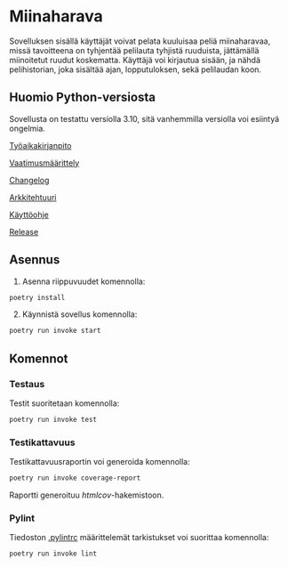 # Miinaharava

Sovelluksen sisällä käyttäjät voivat pelata kuuluisaa peliä miinaharavaa, missä tavoitteena on tyhjentää pelilauta tyhjistä ruuduista, jättämällä miinoitetut ruudut koskematta. Käyttäjä voi kirjautua sisään, ja nähdä pelihistorian, joka sisältää ajan, lopputuloksen, sekä pelilaudan koon.

## Huomio Python-versiosta

Sovellusta on testattu versiolla 3.10, sitä vanhemmilla versiolla voi esiintyä ongelmia.

[Työaikakirjanpito](https://github.com/aleveste/harjoitusty-/blob/main/dokumentaatio/tuntikirjanpito.md)

[Vaatimusmäärittely](https://github.com/aleveste/harjoitusty-/blob/main/dokumentaatio/vaatimusmaarittely.md)

[Changelog](https://github.com/aleveste/harjoitusty-/blob/main/dokumentaatio/changelog.md)

[Arkkitehtuuri](https://github.com/aleveste/harjoitusty-/blob/main/dokumentaatio/arkkitehtuuri.md)

[Käyttöohje](https://github.com/aleveste/harjoitusty-/blob/main/dokumentaatio/kayttoohje.md)

[Release](https://github.com/aleveste/harjoitusty-/releases)

## Asennus

1. Asenna riippuvuudet komennolla:

```bash
poetry install
```

2. Käynnistä sovellus komennolla:

```bash
poetry run invoke start
```

## Komennot

### Testaus

Testit suoritetaan komennolla:

```bash
poetry run invoke test
```

### Testikattavuus

Testikattavuusraportin voi generoida komennolla:

```bash
poetry run invoke coverage-report
```

Raportti generoituu _htmlcov_-hakemistoon.

### Pylint

Tiedoston [.pylintrc](./.pylintrc) määrittelemät tarkistukset voi suorittaa komennolla:

```bash
poetry run invoke lint
```

